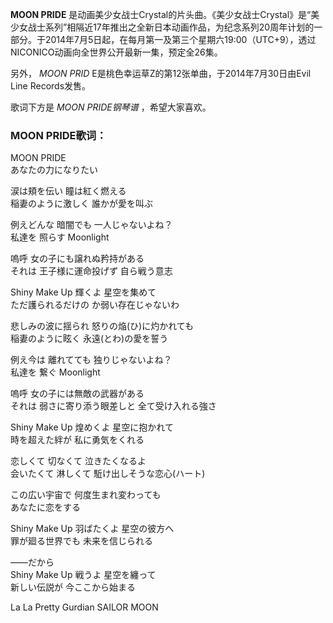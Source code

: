 

**MOON PRIDE**
是动画美少女战士Crystal的片头曲。《美少女战士Crystal》是“美少女战士系列”相隔近17年推出之全新日本动画作品，为纪念系列20周年计划的一部分。于2014年7月5日起，在每月第一及第三个星期六19:00（UTC+9），透过NICONICO动画向全世界公开最新一集，预定全26集。

  
另外， _MOON PRID_ E是桃色幸运草Z的第12张单曲，于2014年7月30日由Evil Line Records发售。

  
歌词下方是 _MOON PRIDE钢琴谱_ ，希望大家喜欢。

### MOON PRIDE歌词：

MOON PRIDE  
あなたの力になりたい

涙は頬を伝い 瞳は紅く燃える  
稲妻のように激しく 誰かが愛を叫ぶ

例えどんな 暗闇でも 一人じゃないよね？  
私達を 照らす Moonlight

嗚呼 女の子にも譲れぬ矜持がある  
それは 王子様に運命投げず 自ら戦う意志

Shiny Make Up 輝くよ 星空を集めて  
ただ護られるだけの か弱い存在じゃないわ

悲しみの波に揺られ 怒りの焔(ひ)に灼かれても  
稲妻のように眩く 永遠(とわ)の愛を誓う

例え今は 離れてても 独りじゃないよね？  
私達を 繋ぐ Moonlight

嗚呼 女の子には無敵の武器がある  
それは 弱さに寄り添う眼差しと 全て受け入れる強さ

Shiny Make Up 煌めくよ 星空に抱かれて  
時を超えた絆が 私に勇気をくれる

恋しくて 切なくて 泣きたくなるよ  
会いたくて 淋しくて 駈け出しそうな恋心(ハート)

この広い宇宙で 何度生まれ変わっても  
あなたに恋をする

Shiny Make Up 羽ばたくよ 星空の彼方へ  
罪が廻る世界でも 未来を信じられる

――だから  
Shiny Make Up 戦うよ 星空を纏って  
新しい伝説が 今ここから始まる

La La Pretty Gurdian SAILOR MOON

